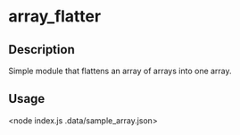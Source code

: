array_flatter
====================

Description
---------------------

Simple module that flattens an array of arrays into one array.

Usage
---------------------
<node index.js .data/sample_array.json>